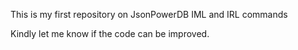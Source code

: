 This is my first repository on JsonPowerDB IML and IRL commands

Kindly let me know if the code can be improved.
